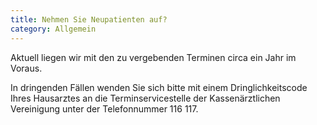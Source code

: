 ```yaml
---
title: Nehmen Sie Neupatienten auf?
category: Allgemein
---
```

Aktuell liegen wir mit den zu vergebenden Terminen circa ein Jahr im Voraus. 

In dringenden Fällen wenden Sie sich bitte mit einem Dringlichkeitscode Ihres Hausarztes an die Terminservicestelle der Kassenärztlichen Vereinigung unter der Telefonnummer 116 117.
